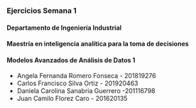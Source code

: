 ### Ejercicios Semana 1
#### Departamento de Ingeniería Industrial
#### Maestría en inteligencia analítica para la toma de decisiones
#### Modelos Avanzados de Análisis de Datos 1


* Angela Fernanda Romero Fonseca - 201819276
* Carlos Francisco Silva Ortiz - 201920463
* Daniela Carolina Sanabria Guerrero -201116798
* Juan Camilo Florez Caro - 201620135
